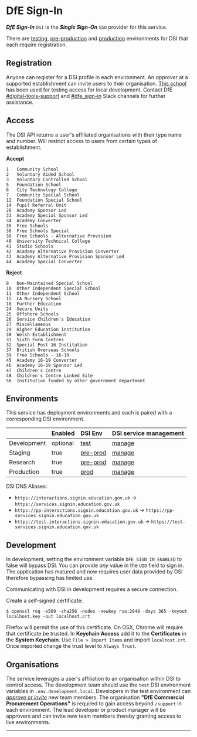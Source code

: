 # DfE Sign-In

**_DfE Sign-In_** `DSI` is the **_Single Sign-On_** `SSO` provider for this service.

There are [testing][test-register], [pre-production][pre-prod-register] and [production][prod-register] environments for DSI that each require registration.

## Registration

Anyone can register for a DSI profile in each environment.
An *approver* at a supported establishment can invite users to their organisation.
[This school][test-school] has been used for testing access for local development.
Contact DfE [#digital-tools-support][digi-tools] and [#dfe_sign-in][dfe_sign-in] Slack channels for further assistance.

## Access

The DSI API returns a user's affiliated organisations with their type name and number.
Will restrict access to users from certain types of establishment.

**Accept**

    1   Community School
    2   Voluntary Aided School
    3   Voluntary Controlled School
    5   Foundation School
    6   City Technology College
    7   Community Special School
    12  Foundation Special School
    14  Pupil Referral Unit
    28  Academy Sponsor Led
    33  Academy Special Sponsor Led
    34  Academy Converter
    35  Free Schools
    36  Free Schools Special
    38  Free Schools - Alternative Provision
    40  University Technical College
    41  Studio Schools
    42  Academy Alternative Provision Converter
    43  Academy Alternative Provision Sponsor Led
    44  Academy Special Converter

**Reject**

    8   Non-Maintained Special School
    10  Other Independent Special School
    11  Other Independent School
    15  LA Nursery School
    18  Further Education
    24  Secure Units
    25  Offshore Schools
    26  Service Children's Education
    27  Miscellaneous
    29  Higher Education Institution
    30  Welsh Establishment
    31  Sixth Form Centres
    32  Special Post 16 Institution
    37  British Overseas Schools
    39  Free Schools - 16-19
    45  Academy 16-19 Converter
    46  Academy 16-19 Sponsor Led
    47  Children's Centre
    48  Children's Centre Linked Site
    56  Institution funded by other government department


## Environments

This service has deployment environments and each is paired with a corresponding DSI environment.

|                | Enabled      | DSI Env              | DSI service management     |
| :------------- | :----------- | :------------------- | :------------------------- |
| Development    | optional     | [test][test]         | [manage][test-manage]      |
| Staging        | true         | [pre-prod][pre-prod] | [manage][pre-prod-manage]  |
| Research       | true         | [pre-prod][pre-prod] | [manage][pre-prod-manage]  |
| Production     | true         | [prod][prod]         | [manage][prod-manage]      |

DSI DNS Aliases:

- `https://interactions.signin.education.gov.uk` -> `https://services.signin.education.gov.uk`
- `https://pp-interactions.signin.education.gov.uk` -> `https://pp-services.signin.education.gov.uk`
- `https://test-interactions.signin.education.gov.uk` -> `https://test-services.signin.education.gov.uk`

## Development

In development, setting the environment variable `DFE_SIGN_IN_ENABLED` to false will bypass DSI.
You can provide _any_ value in the `UID` field to sign in.
The application has matured and now requires user data provided by DSI therefore bypassing has limited use.

Communicating with DSI in development requires a secure connection.

Create a self-signed certificate:

`$ openssl req -x509 -sha256 -nodes -newkey rsa:2048 -days 365 -keyout localhost.key -out localhost.crt`

Firefox will permit the use of this certificate. On OSX, Chrome will require that certificate be trusted.
In **Keychain Access** add it to the **Certificates** in the **System Keychain**.
Use `File > Import Items` and import `localhost.crt`.
Once imported change the trust level to `Always Trust`.

## Organisations

The service leverages a user's affiliation to an organisation within DSI to control access.
The development team should use the `test` DSI environment variables in `.env.development.local`.
Developers in the test environment can [*approve* or *invite*][test-users] new team members.
The organisation **"DfE Commercial Procurement Operations"** is required to gain access beyond `/support` in each environment.
The lead developer or product manager will be approvers and can invite new team members thereby granting access to live environments.

---

[pre-prod]: https://pp-services.signin.education.gov.uk
[pre-prod-register]: https://pp-profile.signin.education.gov.uk/register
[pre-prod-manage]: https://pp-manage.signin.education.gov.uk/services/00487750-C9B8-414C-8746-1076885456E0/service-configuration
[pre-prod-api]: https://pp-api.signin.education.gov.uk
[prod]: https://services.signin.education.gov.uk
[prod-register]: https://profile.signin.education.gov.uk/register
[prod-manage]: https://manage.signin.education.gov.uk/services/9D1B3879-3495-4D3F-AB7A-ED9B8E968EFF/service-configuration
[prod-api]: https://api.signin.education.gov.uk
[test]: https://test-services.signin.education.gov.uk
[test-register]: https://test-profile.signin.education.gov.uk/register
[test-manage]: https://test-manage.signin.education.gov.uk/services/FD39DCFC-9B60-46C4-ACDC-699A2468B46F/service-configuration
[test-api]: https://test-api.signin.education.gov.uk
[test-users]: https://test-services.signin.education.gov.uk/approvals/users
[test-school]: https://test-services.signin.education.gov.uk/approvals/50F4A834-9314-4A66-969E-C86D03821C26/users
[digi-tools]: https://ukgovernmentdfe.slack.com/archives/CMS9V0JQL
[dfe_sign-in]: https://ukgovernmentdfe.slack.com/archives/C5S500XB6



